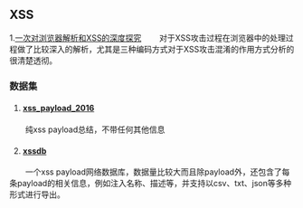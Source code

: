 ## XSS




1.[一次对浏览器解析和XSS的深度探究](https://www.freebuf.com/articles/web/222849.html)
&emsp;&emsp;对于XSS攻击过程在浏览器中的处理过程做了比较深入的解析，尤其是三种编码方式对于XSS攻击混淆的作用方式分析的很清楚透彻。



### 数据集

1. #### [xss_payload_2016](https://github.com/7ioSecurity/XSS-Payloads)

&emsp;&emsp;纯xss payload总结，不带任何其他信息

2. #### [xssdb](http://xssdb.net/)

&emsp;&emsp;一个xss payload网络数据库，数据量比较大而且除payload外，还包含了每条payload的相关信息，例如注入名称、描述等，并支持以csv、txt、json等多种形式进行导出。

